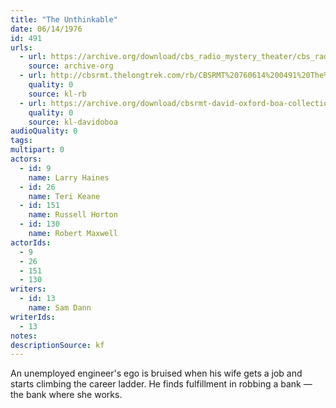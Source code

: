 ```yaml
---
title: "The Unthinkable"
date: 06/14/1976
id: 491
urls: 
  - url: https://archive.org/download/cbs_radio_mystery_theater/cbs_radio_mystery_theater-0451-0500.zip/cbs_radio_mystery_theater-0451-0500%2Fcbsrmt_0491_the_unthinkable.mp3
    source: archive-org
  - url: http://cbsrmt.thelongtrek.com/rb/CBSRMT%20760614%200491%20The%20Unthinkable_wbbm_rb.mp3
    quality: 0
    source: kl-rb
  - url: https://archive.org/download/cbsrmt-david-oxford-boa-collection/CBSRMT-760614-0491-The-Unthinkable-(128-48)_WBBM-JE-{BoA}.mp3
    quality: 0
    source: kl-davidoboa
audioQuality: 0
tags: 
multipart: 0
actors:  
  - id: 9
    name: Larry Haines  
  - id: 26
    name: Teri Keane  
  - id: 151
    name: Russell Horton  
  - id: 130
    name: Robert Maxwell
actorIds:  
  - 9  
  - 26  
  - 151  
  - 130
writers:  
  - id: 13
    name: Sam Dann
writerIds:  
  - 13
notes: 
descriptionSource: kf
---
```

An unemployed engineer's ego is bruised when his wife gets a job and starts climbing the career ladder. He finds fulfillment in robbing a bank — the bank where she works.